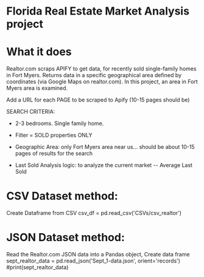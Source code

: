 # Florida Real Estate Market Analysis project


# What it does 

Realtor.com scraps APIFY to get data, for recently sold single-family homes in Fort Myers.  Returns data in a specific geographical area defined by coordinates (via Google Maps on realtor.com).  In this project, an area in Fort Myers area is examined.

Add a URL for each PAGE to be scraped to Apify (10-15 pages should be)

SEARCH CRITERIA: 
- 2-3 bedrooms.  Single family home. 
- Filter = SOLD properties ONLY 
- Geographic Area: only Fort Myers area near us... should be about 10-15 pages of results for the search

- Last Sold Analysis logic: to analyze the current market
-- Average Last Sold

# CSV Dataset method: 

Create Dataframe from CSV
csv_df = pd.read_csv('CSVs/csv_realtor')

# JSON Dataset method: 

Read the Realtor.com JSON data into a Pandas object, Create data frame
sept_realtor_data = pd.read_json('Sept_1-data.json', orient='records')
#print(sept_realtor_data)

